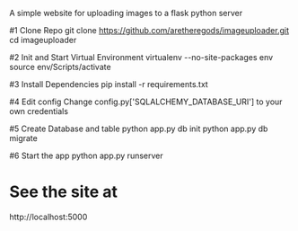 A simple website for uploading images to a flask python server

#1 Clone Repo
git clone https://github.com/aretheregods/imageuploader.git
cd imageuploader

#2 Init and Start Virtual Environment
virtualenv --no-site-packages env
source env/Scripts/activate

#3 Install Dependencies
pip install -r requirements.txt

#4 Edit config
Change config.py['SQLALCHEMY_DATABASE_URI'] to your own credentials

#5 Create Database and table
python app.py db init
python app.py db migrate

#6 Start the app
python app.py runserver

# See the site at 
http://localhost:5000

